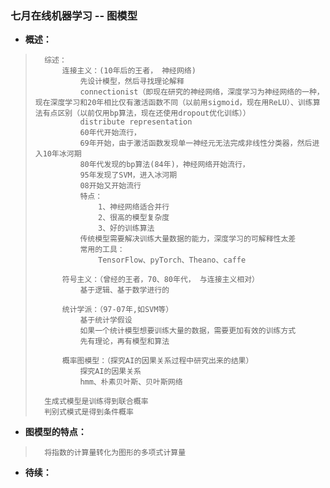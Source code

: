 ### 七月在线机器学习 -- 图模型
- **概述：**
>       综述：
>           连接主义：(10年后的王者， 神经网络)
>               先设计模型，然后寻找理论解释
>               connectionist（即现在研究的神经网络，深度学习为神经网络的一种，现在深度学习和20年相比仅有激活函数不同（以前用sigmoid，现在用ReLU）、训练算法有点区别（以前仅用bp算法，现在还使用dropout优化训练））
>               distribute representation
>               60年代开始流行，
>               69年开始，由于激活函数发现单一神经元无法完成非线性分类器，然后进入10年冰河期
>               80年代发现的bp算法(84年)，神经网络开始流行，
>               95年发现了SVM，进入冰河期
>               08开始又开始流行
>               特点：
>                   1、神经网络适合并行
>                   2、很高的模型复杂度
>                   3、好的训练算法
>               传统模型需要解决训练大量数据的能力，深度学习的可解释性太差
>               常用的工具：
>                   TensorFlow、pyTorch、Theano、caffe
>
>           符号主义：（曾经的王者，70、80年代， 与连接主义相对）
>               基于逻辑、基于数学进行的
>
>           统计学派：（97-07年,如SVM等）
>               基于统计学假设
>               如果一个统计模型想要训练大量的数据，需要更加有效的训练方式
>               先有理论，再有模型和算法
>
>           概率图模型：（探究AI的因果关系过程中研究出来的结果）
>               探究AI的因果关系
>               hmm、朴素贝叶斯、贝叶斯网络
>
>       生成式模型是训练得到联合概率
>       判别式模式是得到条件概率
>
>

- **图模型的特点：**
>       将指数的计算量转化为图形的多项式计算量
>
>
>
>
>
>
>
>
>
>
>
>
>
>
>
>
>

- **待续：**
>
>
>
>
>
>
>
>
>
>
>
>
>
>
>
>
>
>
>
>
>
>
>
